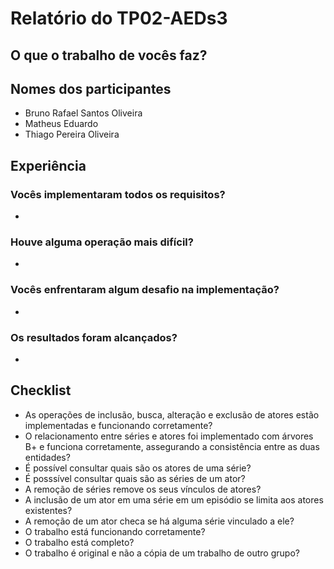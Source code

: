 # Relatório do TP02-AEDs3

## O que o trabalho de vocês faz?

## Nomes dos participantes
- Bruno Rafael Santos Oliveira
- Matheus Eduardo
- Thiago Pereira Oliveira

## Experiência
###  Vocês implementaram todos os requisitos?
-
### Houve alguma operação mais difícil?
-
### Vocês enfrentaram algum desafio na implementação?
-
### Os resultados foram alcançados?
-

## Checklist
- As operações de inclusão, busca, alteração e exclusão de atores estão implementadas e funcionando corretamente?
- O relacionamento entre séries e atores foi implementado com árvores B+ e funciona corretamente, assegurando a consistência entre as duas entidades?
- É possível consultar quais são os atores de uma série?
- É posssível consultar quais são as séries de um ator?
- A remoção de séries remove os seus vínculos de atores?
- A inclusão de um ator em uma série em um episódio se limita aos atores existentes?
- A remoção de um ator checa se há alguma série vinculado a ele?
- O trabalho está funcionando corretamente?
- O trabalho está completo?
- O trabalho é original e não a cópia de um trabalho de outro grupo?
